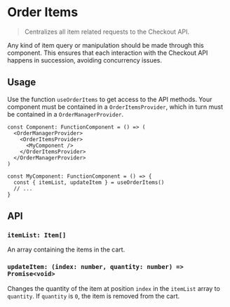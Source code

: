 # Order Items

> Centralizes all item related requests to the Checkout API.

Any kind of item query or manipulation should be made through this component. This ensures that each interaction with the Checkout API happens in succession, avoiding concurrency issues.

## Usage

Use the function `useOrderItems` to get access to the API methods. Your component must be contained in a `OrderItemsProvider`, which in turn must be contained in a `OrderManagerProvider`.

```tsx
const Component: FunctionComponent = () => (
  <OrderManagerProvider>
    <OrderItemsProvider>
      <MyComponent />
    </OrderItemsProvider>
  </OrderManagerProvider>
)

const MyComponent: FunctionComponent = () => {
  const { itemList, updateItem } = useOrderItems()
  // ...
}
```

## API

### `itemList: Item[]`

An array containing the items in the cart.

### `updateItem: (index: number, quantity: number) => Promise<void>`

Changes the quantity of the item at position `index` in the `itemList` array to `quantity`. If `quantity` is `0`, the item is removed from the cart.

